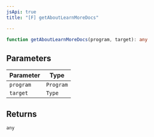 ```yaml
---
jsApi: true
title: "[F] getAboutLearnMoreDocs"

---
```

```ts
function getAboutLearnMoreDocs(program, target): any
```

## Parameters

| Parameter | Type |
| ------ | ------ |
| `program` | `Program` |
| `target` | `Type` |

## Returns

`any`
